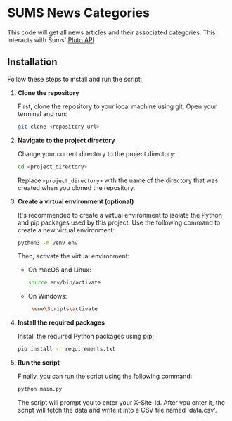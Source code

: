 # SUMS News Categories

This code will get all news articles and their associated categories. This interacts with Sums' [Pluto API](https://github.com/University-of-Lincoln-SU/External-Developer-Docs/tree/master/PlutoAPI).

## Installation

Follow these steps to install and run the script:

1. **Clone the repository**

    First, clone the repository to your local machine using git. Open your terminal and run:

    ```bash
    git clone <repository_url>
    ```

2. **Navigate to the project directory**

    Change your current directory to the project directory:

    ```bash
    cd <project_directory>
    ```

    Replace `<project_directory>` with the name of the directory that was created when you cloned the repository.

3. **Create a virtual environment (optional)**

    It's recommended to create a virtual environment to isolate the Python and pip packages used by this project. Use the following command to create a new virtual environment:

    ```bash
    python3 -m venv env
    ```

    Then, activate the virtual environment:

    - On macOS and Linux:

        ```bash
        source env/bin/activate
        ```

    - On Windows:

        ```bash
        .\env\Scripts\activate
        ```

4. **Install the required packages**

    Install the required Python packages using pip:

    ```bash
    pip install -r requirements.txt
    ```

5. **Run the script**

    Finally, you can run the script using the following command:

    ```bash
    python main.py
    ```

    The script will prompt you to enter your X-Site-Id. After you enter it, the script will fetch the data and write it into a CSV file named 'data.csv'.
